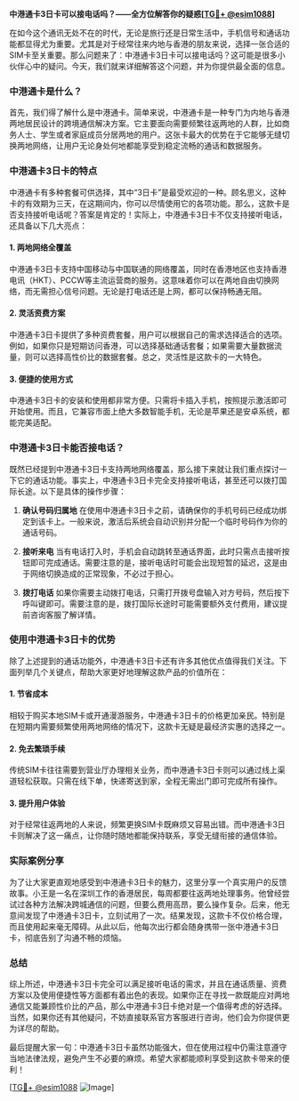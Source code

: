 **中港通卡3日卡可以接电话吗？——全方位解答你的疑惑[[TG💪+ @esim1088](https://t.me/s/esim1088)]**

在如今这个通讯无处不在的时代，无论是旅行还是日常生活中，手机信号和通话功能都显得尤为重要。尤其是对于经常往来内地与香港的朋友来说，选择一张合适的SIM卡至关重要。那么问题来了：中港通卡3日卡可以接电话吗？这可能是很多小伙伴心中的疑问。今天，我们就来详细解答这个问题，并为你提供最全面的信息。

### 中港通卡是什么？

首先，我们得了解什么是中港通卡。简单来说，中港通卡是一种专门为内地与香港两地居民设计的跨境通信解决方案。它主要面向需要频繁往返两地的人群，比如商务人士、学生或者家庭成员分居两地的用户。这张卡最大的优势在于它能够无缝切换两地网络，让用户无论身处何地都能享受到稳定流畅的通话和数据服务。

### 中港通卡3日卡的特点

中港通卡有多种套餐可供选择，其中“3日卡”是最受欢迎的一种。顾名思义，这种卡的有效期为三天，在这期间内，你可以尽情使用它的各项功能。那么，这款卡是否支持接听电话呢？答案是肯定的！实际上，中港通卡3日卡不仅支持接听电话，还具备以下几大亮点：

#### 1. **两地网络全覆盖**
   中港通卡3日卡支持中国移动与中国联通的网络覆盖，同时在香港地区也支持香港电讯（HKT）、PCCW等主流运营商的服务。这意味着你可以在两地自由切换网络，而无需担心信号问题。无论是打电话还是上网，都可以保持畅通无阻。

#### 2. **灵活资费方案**
   中港通卡3日卡提供了多种资费套餐，用户可以根据自己的需求选择适合的选项。例如，如果你只是短期访问香港，可以选择基础通话套餐；如果需要大量数据流量，则可以选择高性价比的数据套餐。总之，灵活性是这款卡的一大特色。

#### 3. **便捷的使用方式**
   中港通卡3日卡的安装和使用都非常方便。只需将卡插入手机，按照提示激活即可开始使用。而且，它兼容市面上绝大多数智能手机，无论是苹果还是安卓系统，都能完美适配。

### 中港通卡3日卡能否接电话？

既然已经提到中港通卡3日卡支持两地网络覆盖，那么接下来就让我们重点探讨一下它的通话功能。事实上，中港通卡3日卡完全支持接听电话，甚至还可以拨打国际长途。以下是具体的操作步骤：

1. **确认号码归属地**
   在使用中港通卡3日卡之前，请确保你的手机号码已经成功绑定到该卡上。一般来说，激活后系统会自动识别并分配一个临时号码作为你的通话号码。

2. **接听来电**
   当有电话打入时，手机会自动跳转至通话界面，此时只需点击接听按钮即可完成通话。需要注意的是，接听电话时可能会出现短暂的延迟，这是由于网络切换造成的正常现象，不必过于担心。

3. **拨打电话**
   如果你需要主动拨打电话，只需打开拨号盘输入对方号码，然后按下呼叫键即可。需要注意的是，拨打国际长途时可能需要额外支付费用，建议提前咨询客服了解详情。

### 使用中港通卡3日卡的优势

除了上述提到的通话功能外，中港通卡3日卡还有许多其他优点值得我们关注。下面列举几个关键点，帮助大家更好地理解这款产品的价值所在：

#### 1. **节省成本**
   相较于购买本地SIM卡或开通漫游服务，中港通卡3日卡的价格更加亲民。特别是在短期内需要频繁使用两地网络的情况下，这款卡无疑是最经济实惠的选择之一。

#### 2. **免去繁琐手续**
   传统SIM卡往往需要到营业厅办理相关业务，而中港通卡3日卡则可以通过线上渠道轻松获取。只需在线下单，快递寄送到家，全程无需出门即可完成所有操作。

#### 3. **提升用户体验**
   对于经常往返两地的人来说，频繁更换SIM卡既麻烦又容易出错。而中港通卡3日卡则解决了这一痛点，让你随时随地都能保持联系，享受无缝衔接的通信体验。

### 实际案例分享

为了让大家更直观地感受到中港通卡3日卡的魅力，这里分享一个真实用户的反馈故事。小王是一名在深圳工作的香港居民，每周都要往返两地处理事务。他曾经尝试过各种方法解决跨城通信的问题，但要么费用高昂，要么操作复杂。后来，他无意间发现了中港通卡3日卡，立刻试用了一次。结果发现，这款卡不仅价格合理，而且使用起来毫无障碍。从此以后，他每次出行都会随身携带一张中港通卡3日卡，彻底告别了沟通不畅的烦恼。

### 总结

综上所述，中港通卡3日卡完全可以满足接听电话的需求，并且在通话质量、资费方案以及使用便捷性等方面都有着出色的表现。如果你正在寻找一款既能应对两地通信又能兼顾性价比的产品，那么中港通卡3日卡绝对是一个值得考虑的好选择。当然，如果你还有其他疑问，不妨直接联系官方客服进行咨询，他们会为你提供更为详尽的帮助。

最后提醒大家一句：中港通卡3日卡虽然功能强大，但在使用过程中仍需注意遵守当地法律法规，避免产生不必要的麻烦。希望大家都能顺利享受到这款卡带来的便利！

[[TG💪+ @esim1088](https://t.me/s/esim1088) ![Image](https://i.postimg.cc/4NQfJmqS/Snipaste-2025-05-13-00-14-12.png)]